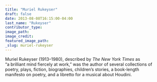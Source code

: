 ```yaml
---
title: "Muriel Rukeyser"
draft: false
date: 2013-08-08T16:15:00-04:00
last_name: "Rukeyser"
contributor_type:
image_path:
image_credit:
featured_image_path:
_slug: muriel-rukeyser
---
```


Muriel Rukeyser (1913–1980), described by _The New York Times_ as “a brilliant mind fiercely at work,” was the author of several collections of poetry, plays, fiction, biographies, children’s stories, a book-length manifesto on poetry, and a libretto for a musical about Houdini.

